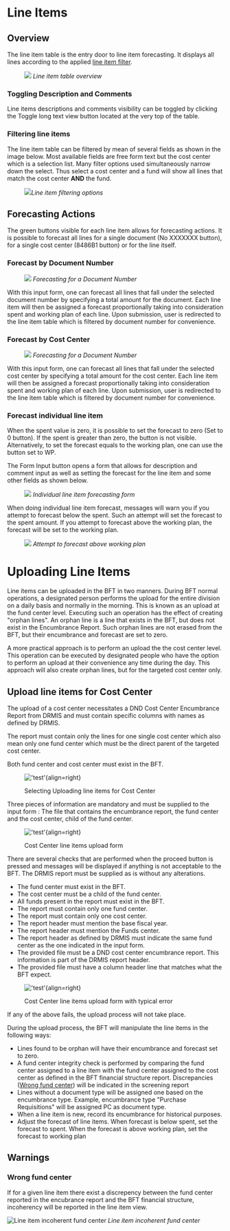 # Line Items

## Overview

The line item table is the entry door to line item forecasting. It displays all lines according to the applied [line item filter](#filtering-line-items).

<figure markdown>

![](images/line-items-table.png)
_Line item table overview_

</figure>

### Toggling Description and Comments

Line items descriptions and comments visibility can be toggled by clicking the Toggle long text view button located at the very top of the table.

### Filtering line items

The line item table can be filtered by mean of several fields as shown in the image below. Most available fields are free form text but the cost center which is a selection list. Many filter options used simultaneously narrow down the select. Thus select a cost center and a fund will show all lines that match the cost center <strong>AND</strong> the fund.

<figure markdown>

![](images/line-item-table-filter.png)_Line item filtering options_

</figure>

## Forecasting Actions

The green buttons visible for each line item allows for forecasting actions. It is possible to forecast all lines for a single document (No XXXXXXX button), for a single cost center (8486B1 button) or for the line itself.

### Forecast by Document Number

<figure markdown>

![](images/form-document-item-forecast.png)
_Forecasting for a Document Number_

</figure>

With this input form, one can forecast all lines that fall under the selected document number by specifying a total amount for the document. Each line item will then be assigned a forecast proportionally taking into consideration spent and working plan of each line. Upon submission, user is redirected to the line item table which is filtered by document number for convenience.

### Forecast by Cost Center

<figure markdown>

![](images/line-item-forecast-by-costcenter-form.png)
_Forecasting for a Document Number_

</figure>

With this input form, one can forecast all lines that fall under the selected cost center by specifying a total amount for the cost center. Each line item will then be assigned a forecast proportionally taking into consideration spent and working plan of each line. Upon submission, user is redirected to the line item table which is filtered by document number for convenience.

### Forecast individual line item

When the spent value is zero, it is possible to set the forecast to zero (Set to 0 button). If the spent is greater than zero, the button is not visible. Alternatively, to set the forecast equals to the working plan, one can use the button set to WP.

The Form Input button opens a form that allows for description and comment input as well as setting the forecast for the line item and some other fields as shown below.

<figure markdown>

![](images/line-item-forecast-form.png)
_Individual line item forecasting form_

</figure>

When doing individual line item forecast, messages will warn you if you attempt to forecast below the spent. Such an attempt will set the forecast to the spent amount. If you attempt to forecast above the working plan, the forecast will be set to the working plan.

<figure markdown>

![](images/line-item-forecast-higher-than-workingplan-warning.png)
_Attempt to forecast above working plan_

</figure>

# Uploading Line Items

Line items can be uploaded in the BFT in two manners. During BFT normal operations, a designated person performs the upload for the entire division on a daily basis and normally in the morning. This is known as an upload at the fund center level. Executing such an operation has the effect of creating "orphan lines". An orphan line is a line that exists in the BFT, but does not exist in the Encumbrance Report. Such orphan lines are not erased from the BFT, but their encumbrance and forecast are set to zero.

A more practical approach is to perform an upload the the cost center level. This operation can be executed by designated people who have the option to perform an upload at their convenience any time during the day. This approach will also create orphan lines, but for the targeted cost center only.

## Upload line items for Cost Center

The upload of a cost center necessitates a DND Cost Center Encumbrance Report from DRMIS and must contain specific columns with names as defined by DRMIS.

The report must contain only the lines for one single cost center which also mean only one fund center which must be the direct parent of the targeted cost center.

Both fund center and cost center must exist in the BFT.

<figure markdown>

!['test'](images/line-item-upload-by-costcenter-form.png){align=right}

<figcaption>Selecting Uploading line items for Cost Center</figcaption>
</figure>

Three pieces of information are mandatory and must be supplied to the input form : The file that contains the encumbrance report, the fund center and the cost center, child of the fund center.

<figure markdown>

!['test'](../images/form-upload-line-items-costcenter.png){align=right}

<figcaption>Cost Center line items upload form</figcaption>
</figure>
There are several checks that are performed when the proceed button is pressed and messages will be displayed if anything is not acceptable to the BFT.  The DRMIS report must be supplied as is without any alterations.

-   The fund center must exist in the BFT.
-   The cost center must be a child of the fund center.
-   All funds present in the report must exist in the BFT.
-   The report must contain only one fund center.
-   The report must contain only one cost center.
-   The report header must mention the base fiscal year.
-   The report header must mention the Funds center.
-   The report header as defined by DRMIS must indicate the same fund center as the one indicated in the input form.
-   The provided file must be a DND cost center encumbrance report. This information is part of the DRMIS report header.
-   The provided file must have a column header line that matches what the BFT expect.

<figure markdown>

!['test'](../images/form-upload-line-items-costcenter-error.png){align=right}

<figcaption>Cost Center line items upload form with typical error</figcaption>
</figure>
If any of the above fails, the upload process will not take place.

During the upload process, the BFT will manipulate the line items in the following ways:

-   Lines found to be orphan will have their encumbrance and forecast set to zero.
-   A fund center integrity check is performed by comparing the fund center assigned to a line item with the fund center assigned to the cost center as defined in the BFT financial structure report. Discrepancies ([Wrong fund center](#wrong-fund-center)) will be indicated in the screening report
-   Lines without a document type will be assigned one based on the encumbrance type. Example, encumbrance type "Purchase Requisitions" will be assigned PC as document type.
-   When a line item is new, record its encumbrance for historical purposes.
-   Adjust the forecast of line items. When forecast is below spent, set the forecast to spent. When the forecast is above working plan, set the forecast to working plan

## Warnings

### Wrong fund center

If for a given line item there exist a discrepency between the fund center reported in the encubrance report and the BFT financial structure, incoherency will be reported in the line item view.

![Line item incoherent fund center](images/line-item-fund-center-incoherent.png "Line item incoherent fund center")
_Line item incoherent fund center_

